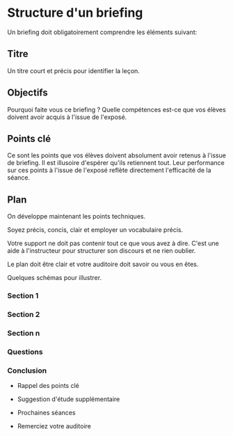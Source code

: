 # Structure d'un briefing

Un briefing doit obligatoirement comprendre les éléments suivant:


## Titre

Un titre court et précis pour identifier la leçon.

## Objectifs

Pourquoi faite vous ce briefing ? Quelle compétences est-ce que vos élèves doivent avoir acquis à l'issue de l'exposé.

## Points clé

Ce sont les points que vos élèves doivent absolument avoir retenus à l'issue de briefing. Il est illusoire d'espérer qu'ils retiennent tout. Leur performance sur ces points à l'issue de l'exposé reflète directement l'efficacité de la séance.

## Plan

On développe maintenant les points techniques.

Soyez précis, concis, clair et employer un vocabulaire précis.

Votre support ne doit pas contenir tout ce que vous avez à dire. C'est une aide à l'instructeur pour structurer son discours et ne rien oublier. 

Le plan doit être clair et votre auditoire doit savoir ou vous en êtes.

Quelques schémas pour illustrer. 
### Section 1

### Section 2

### Section n

### Questions

### Conclusion

* Rappel des points clé

* Suggestion d'étude supplémentaire

* Prochaines séances
  
* Remerciez votre auditoire   